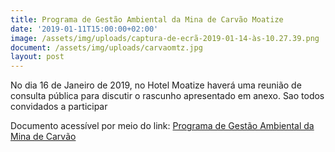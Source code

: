 ```yaml
---
title: Programa de Gestão Ambiental da Mina de Carvão Moatize
date: '2019-01-11T15:00:00+02:00'
image: /assets/img/uploads/captura-de-ecrã-2019-01-14-às-10.27.39.png
document: /assets/img/uploads/carvaomtz.jpg
layout: post
---
```

No dia 16 de Janeiro de 2019, no Hotel Moatize haverá uma reunião de consulta pública para discutir o rascunho apresentado em anexo. Sao todos convidados a participar

Documento acessível por meio do link: [Programa de Gestão Ambiental da Mina de Carvão ](https://drive.google.com/file/d/0B46PkUUTkCbtMW54Tzd5cDV3Y29nb1JYYlpUQi1ScTQzX3Jv/view?usp=sharing)

